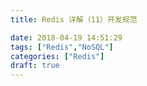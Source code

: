```yaml
---
title: Redis 详解（11）开发规范

date: 2018-04-19 14:51:29
tags: ["Redis","NoSQL"]
categories: ["Redis"]
draft: true
---
```


